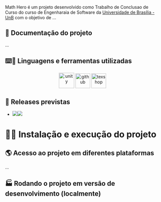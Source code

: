 Math Hero é um projeto desenvolvido como Trabalho de Conclusao de Curso do curso de Engenharaia de Software da [Universidade de Brasília - UnB](https://www.unb.br/) com o objetivo de ...

## 🧭 Documentação do projeto

...

## ⌨️🔨 Linguagens e ferramentas utilizadas

<div align="center">
<img width="50" height="50" src="https://img.icons8.com/ios/50/unity.png" alt="unity"/> <img width="48" height="48" src="https://img.icons8.com/fluency/48/github.png" alt="github"/> <img width="48" height="48" src="https://img.icons8.com/fluency/48/texshop.png" alt="texshop"/>
</div>

## 📑 Releases previstas

-   <img src="https://img.shields.io/badge/Release_1-v0.1-yellow?style=for-the-badge"></img><img src="https://img.shields.io/badge/Date-12%2F11%2F2023-lightgrey?style=for-the-badge"></img>

# 🚀💾 Instalação e execução do projeto

## 🌎 Acesso ao projeto em diferentes plataformas

...

## 🏭 Rodando o projeto em versão de desenvolvimento (localmente)
